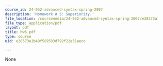 ```yaml
---
course_id: 24-952-advanced-syntax-spring-2007
description: 'Homework # 5: Superiority.'
file_location: /coursemedia/24-952-advanced-syntax-spring-2007/e28373a1b49f589503d792f22e31aecc_hw5.pdf
file_type: application/pdf
layout: pdf
title: hw5.pdf
type: course
uid: e28373a1b49f589503d792f22e31aecc

---
```

None